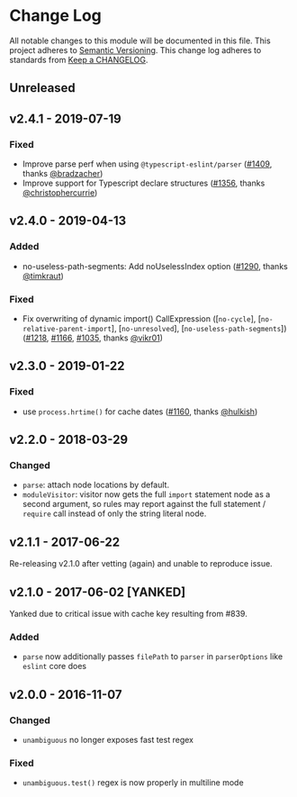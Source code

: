 # Change Log

All notable changes to this module will be documented in this file.
This project adheres to [Semantic Versioning](http://semver.org/).
This change log adheres to standards from [Keep a CHANGELOG](http://keepachangelog.com).

## Unreleased

## v2.4.1 - 2019-07-19

### Fixed

- Improve parse perf when using `@typescript-eslint/parser` ([#1409], thanks [@bradzacher])
- Improve support for Typescript declare structures ([#1356], thanks [@christophercurrie])

## v2.4.0 - 2019-04-13

### Added

- no-useless-path-segments: Add noUselessIndex option ([#1290], thanks [@timkraut])

### Fixed

- Fix overwriting of dynamic import() CallExpression ([`no-cycle`], [`no-relative-parent-import`], [`no-unresolved`], [`no-useless-path-segments`]) ([#1218], [#1166], [#1035], thanks [@vikr01])

## v2.3.0 - 2019-01-22

### Fixed

- use `process.hrtime()` for cache dates ([#1160], thanks [@hulkish])

## v2.2.0 - 2018-03-29

### Changed

- `parse`: attach node locations by default.
- `moduleVisitor`: visitor now gets the full `import` statement node as a second
  argument, so rules may report against the full statement / `require` call instead
  of only the string literal node.

## v2.1.1 - 2017-06-22

Re-releasing v2.1.0 after vetting (again) and unable to reproduce issue.

## v2.1.0 - 2017-06-02 [YANKED]

Yanked due to critical issue with cache key resulting from #839.

### Added

- `parse` now additionally passes `filePath` to `parser` in `parserOptions` like `eslint` core does

## v2.0.0 - 2016-11-07

### Changed

- `unambiguous` no longer exposes fast test regex

### Fixed

- `unambiguous.test()` regex is now properly in multiline mode

[#1409]: https://github.com/benmosher/eslint-plugin-import/pull/1409
[#1356]: https://github.com/benmosher/eslint-plugin-import/pull/1356
[#1290]: https://github.com/benmosher/eslint-plugin-import/pull/1290
[#1218]: https://github.com/benmosher/eslint-plugin-import/pull/1218
[#1166]: https://github.com/benmosher/eslint-plugin-import/issues/1166
[#1160]: https://github.com/benmosher/eslint-plugin-import/pull/1160
[#1035]: https://github.com/benmosher/eslint-plugin-import/issues/1035
[@hulkish]: https://github.com/hulkish
[@timkraut]: https://github.com/timkraut
[@vikr01]: https://github.com/vikr01
[@bradzacher]: https://github.com/bradzacher
[@christophercurrie]: https://github.com/christophercurrie
